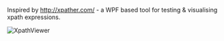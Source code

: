 Inspired by http://xpather.com/ - a WPF based tool for testing & visualising xpath expressions.

![XpathViewer](https://github.com/user-attachments/assets/611a800e-1173-4208-85e7-92d6d0c6eab5)

